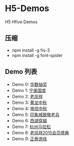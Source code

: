 # H5-Demos
H5 Hfive Demos

## 压缩
* npm install -g fis-3
* npm install -g font-spider

## Demo 列表
* Demo 0: [华数抽奖](http://www.hydeze.com/s/huashu/index.html)
* Demo 1: [宁美国度](http://www.hydeze.com/s/ningmei/index.html)
* Demo 2: [老凤祥](http://www.hydeze.com/s/phoenix/index.html)
* Demo 3: [黄龙中秋](http://www.hydeze.com/s/mid_autumn/index.html)
* Demo 4: [电信中秋](http://www.hydeze.com/s/mid_autumn2/index.html)
* Demo 5: [印象城致敬老兵](http://www.hydeze.com/s/soldier/index.html)
* Demo 6: [西湖穿越](http://www.hydeze.com/s/cross/index.html)
* Demo 7: [杭州马拉松](http://www.hydeze.com/s/marathon/index.html)
* Demo 8: [老凤祥2015会员盛典](http://www.hydeze.com/s/lfx2/index.html)
* Demo 9: [正泰游戏](http://www.hydeze.com/s/zt/index.html)
